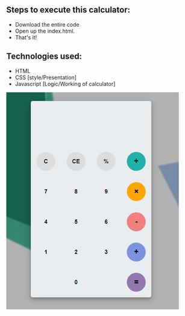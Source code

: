 ## Steps to execute this calculator:
- Download the entire code 
- Open up the index.html.
- That's it!

## Technologies used:
- HTML
- CSS [style/Presentation]
- Javascript [Logic/Working of calculator]

<img src="screenshot.png">
